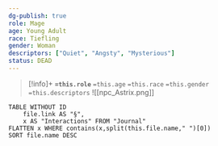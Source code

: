 ```yaml
---
dg-publish: true
role: Mage
age: Young Adult
race: Tiefling
gender: Woman
descriptors: ["Quiet", "Angsty", "Mysterious"]
status: DEAD
---
```


> [!info]+
> **`=this.role`**
> `=this.age` `=this.race` `=this.gender`
> `=this.descriptors` 
> ![[npc_Astrix.png]]

```dataview
TABLE WITHOUT ID
	file.link AS "§", 
	x AS "Interactions" FROM "Journal"
FLATTEN x WHERE contains(x,split(this.file.name," ")[0])
SORT file.name DESC
```